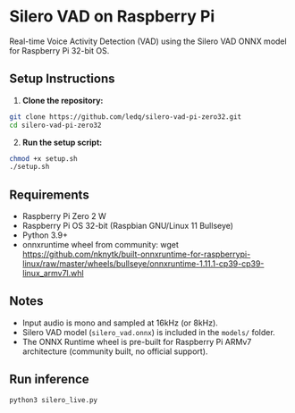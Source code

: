 # Silero VAD on Raspberry Pi

Real-time Voice Activity Detection (VAD) using the Silero VAD ONNX model for Raspberry Pi 32-bit OS.



## Setup Instructions

1. **Clone the repository:**

```bash
git clone https://github.com/ledq/silero-vad-pi-zero32.git
cd silero-vad-pi-zero32
```

2. **Run the setup script:**

```bash
chmod +x setup.sh
./setup.sh
```


## Requirements

- Raspberry Pi Zero 2 W 
- Raspberry Pi OS 32-bit (Raspbian GNU/Linux 11 Bullseye)  
- Python 3.9+
- onnxruntime wheel from community: wget https://github.com/nknytk/built-onnxruntime-for-raspberrypi-linux/raw/master/wheels/bullseye/onnxruntime-1.11.1-cp39-cp39-linux_armv7l.whl




## Notes

- Input audio is mono and sampled at 16kHz (or 8kHz).
- Silero VAD model (`silero_vad.onnx`) is included in the `models/` folder.
- The ONNX Runtime wheel is pre-built for Raspberry Pi ARMv7 architecture (community built, no official support).



## Run inference

```bash
python3 silero_live.py
```

